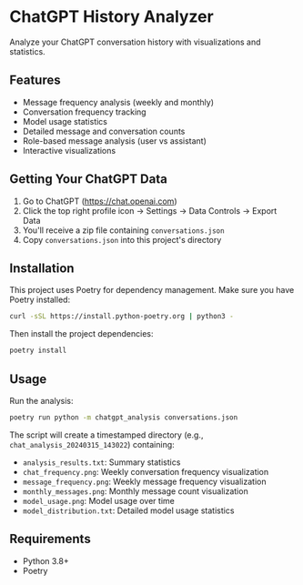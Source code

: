 # ChatGPT History Analyzer

Analyze your ChatGPT conversation history with visualizations and statistics.

## Features

- Message frequency analysis (weekly and monthly)
- Conversation frequency tracking
- Model usage statistics
- Detailed message and conversation counts
- Role-based message analysis (user vs assistant)
- Interactive visualizations

## Getting Your ChatGPT Data

1. Go to ChatGPT (https://chat.openai.com)
2. Click the top right profile icon → Settings → Data Controls → Export Data
3. You'll receive a zip file containing `conversations.json`
4. Copy `conversations.json` into this project's directory

## Installation

This project uses Poetry for dependency management. Make sure you have Poetry installed:

```bash
curl -sSL https://install.python-poetry.org | python3 -
```

Then install the project dependencies:

```bash
poetry install
```

## Usage

Run the analysis:

```bash
poetry run python -m chatgpt_analysis conversations.json
```

The script will create a timestamped directory (e.g., `chat_analysis_20240315_143022`) containing:
- `analysis_results.txt`: Summary statistics
- `chat_frequency.png`: Weekly conversation frequency visualization
- `message_frequency.png`: Weekly message frequency visualization
- `monthly_messages.png`: Monthly message count visualization
- `model_usage.png`: Model usage over time
- `model_distribution.txt`: Detailed model usage statistics

## Requirements

- Python 3.8+
- Poetry 